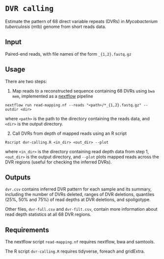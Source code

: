 # `DVR calling`

Estimate the pattern of 68 direct variable repeats (DVRs) in _Mycobacterium tuberculosis_ (mtb) genome from short reads data.


## Input

Paired-end reads, with file names of the form `_{1,2}.fastq.gz`


## Usage

There are two steps:
1. Map reads to a reconstructed sequence containing 68 DVRs using `bwa mem`, implemented as a [nextflow](https://www.nextflow.io/) pipeline

`nextflow run read-mapping.nf --reads "<path>/*_{1,2}.fastq.gz" --outdir <dir>`

where `<path>` is the path to the directory containing the reads data, and `<dir>` is the output directory.

2. Call DVRs from depth of mapped reads using an R script

`Rscript dvr-calling.R <in_dir> <out_dir> --plot`

where `<in_dir>` is the directory containing read depth data from step 1, `<out_dir>` is the output directory, and `--plot` plots mapped reads across the DVR regions (useful for checking the inferred DVRs).


## Outputs

`dvr.csv` contains inferred DVR pattern for each sample and its summary, including the number of DVRs deleted, ranges of DVR deletions, quantiles (25%, 50% and 75%) of read depths at DVR deletions, and spoligotype.

Other files, `dvr-full.csv` and `dvr-filt.csv`, contain more information about read depth statistics at all 68 DVR regions.


## Requirements

The nextflow script `read-mapping.nf` requires nextflow, bwa and samtools.

The R script `dvr-calling.R` requires tidyverse, foreach and gridExtra.
